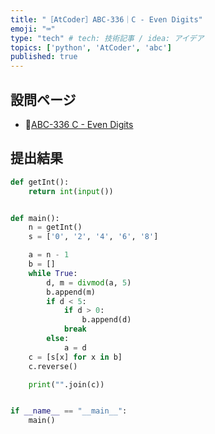 ```yaml
---
title: "［AtCoder］ABC-336｜C - Even Digits"
emoji: "⌨️"
type: "tech" # tech: 技術記事 / idea: アイデア
topics: ['python', 'AtCoder', 'abc']
published: true
---
```


## 設問ページ

- 🔗[ABC-336 C - Even Digits](https://atcoder.jp/contests/abc336/tasks/abc336_c)

## 提出結果

```python
def getInt():
    return int(input())


def main():
    n = getInt()
    s = ['0', '2', '4', '6', '8']

    a = n - 1
    b = []
    while True:
        d, m = divmod(a, 5)
        b.append(m)
        if d < 5:
            if d > 0:
                b.append(d)
            break
        else:
            a = d
    c = [s[x] for x in b]
    c.reverse()

    print("".join(c))


if __name__ == "__main__":
    main()
```
